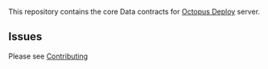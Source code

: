 This repository contains the core Data contracts for [Octopus Deploy][1] server.

## Issues
Please see [Contributing](CONTRIBUTING.md)

[1]: https://octopus.com
 
